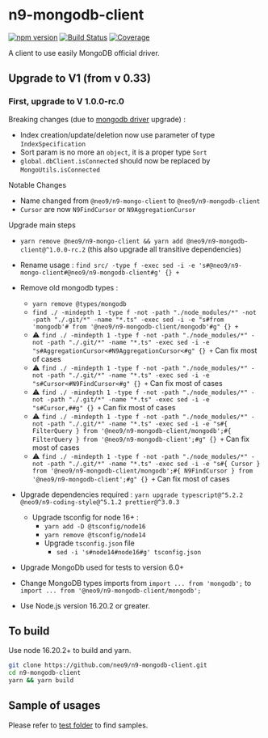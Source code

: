 # n9-mongodb-client

[![npm version](https://img.shields.io/npm/v/@neo9/n9-mongodb-client.svg)](https://www.npmjs.com/package/@neo9/n9-mongodb-client)
[![Build Status](https://img.shields.io/endpoint.svg?url=https%3A%2F%2Factions-badge.atrox.dev%2Fneo9%2Fn9-mongodb-client%2Fbadge&style=flat)](https://actions-badge.atrox.dev/neo9/n9-mongodb-client/goto)
[![Coverage](https://img.shields.io/codecov/c/github/neo9/n9-mongodb-client/master.svg)](https://codecov.io/gh/neo9/n9-mongodb-client)

A client to use easily MongoDB official driver.

## Upgrade to V1 (from v 0.33)

### First, upgrade to V 1.0.0-rc.0

Breaking changes (due to [mongodb driver](https://github.com/mongodb/node-mongodb-native) upgrade) :

- Index creation/update/deletion now use parameter of type `IndexSpecification`
- Sort param is no more an `object`, it is a proper type `Sort`
- `global.dbClient.isConnected` should now be replaced by `MongoUtils.isConnected`

Notable Changes

- Name changed from `@neo9/n9-mongo-client` to `@neo9/n9-mongodb-client`
- `Cursor` are now `N9FindCursor` or `N9AggregationCursor`

Upgrade main steps

- `yarn remove @neo9/n9-mongo-client && yarn add @neo9/n9-mongodb-client@^1.0.0-rc.2` (this also upgrade all transitive dependencies)
- Rename usage : `find src/ -type f -exec sed -i -e 's#@neo9/n9-mongo-client#@neo9/n9-mongodb-client#g' {} +`
- Remove old mongodb types :

  - `yarn remove @types/mongodb`
  - `find ./ -mindepth 1 -type f -not -path "./node_modules/*" -not -path "./.git/*" -name "*.ts" -exec sed -i -e "s#from 'mongodb'# from '@neo9/n9-mongodb-client/mongodb'#g" {} +`
  - :warning: `find ./ -mindepth 1 -type f -not -path "./node_modules/*" -not -path "./.git/*" -name "*.ts" -exec sed -i -e "s#AggregationCursor<#N9AggregationCursor<#g" {} +` Can fix most of cases
  - :warning: `find ./ -mindepth 1 -type f -not -path "./node_modules/*" -not -path "./.git/*" -name "*.ts" -exec sed -i -e "s#Cursor<#N9FindCursor<#g" {} +` Can fix most of cases
  - :warning: `find ./ -mindepth 1 -type f -not -path "./node_modules/*" -not -path "./.git/*" -name "*.ts" -exec sed -i -e "s#Cursor,##g" {} +` Can fix most of cases
  - :warning: `find ./ -mindepth 1 -type f -not -path "./node_modules/*" -not -path "./.git/*" -name "*.ts" -exec sed -i -e "s#{ FilterQuery } from '@neo9/n9-mongodb-client/mongodb';#{ FilterQuery } from '@neo9/n9-mongodb-client';#g" {} +` Can fix most of cases
  - :warning: `find ./ -mindepth 1 -type f -not -path "./node_modules/*" -not -path "./.git/*" -name "*.ts" -exec sed -i -e "s#{ Cursor }  from '@neo9/n9-mongodb-client/mongodb';#{ N9FindCursor } from '@neo9/n9-mongodb-client';#g" {} +` Can fix most of cases

- Upgrade dependencies required : `yarn upgrade typescript@^5.2.2 @neo9/n9-coding-style@^5.1.2 prettier@^3.0.3`
  - Upgrade tsconfig for node 16+ :
    - `yarn add -D @tsconfig/node16`
    - `yarn remove @tsconfig/node14`
    - Upgrade `tsconfig.json` file
      - `sed -i 's#node14#node16#g' tsconfig.json`
- Upgrade MongoDb used for tests to version 6.0+
- Change MongoDB types imports from `import ... from 'mongodb';` to `import ... from '@neo9/n9-mongodb-client/mongodb';`
- Use Node.js version 16.20.2 or greater.

## To build

Use node 16.20.2+ to build and yarn.

```bash
git clone https://github.com/neo9/n9-mongodb-client.git
cd n9-mongodb-client
yarn && yarn build
```

## Sample of usages

Please refer to [test folder](./test) to find samples.
